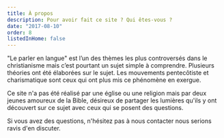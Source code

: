 ```yaml
---
title: À propos
description: Pour avoir fait ce site ? Qui êtes-vous ?
date: "2017-08-10"
order: 8
listedInHome: false
---
```


"Le parler en langue" est l’un des thèmes les plus controversés dans le christianisme mais c’est pourtant un sujet simple à comprendre. Plusieurs théories ont été élaborées sur le sujet. Les mouvements pentecôtiste et charismatique sont ceux qui ont plus mis ce phénomène en exergue.

Ce site n'a pas été réalisé par une église ou une religion mais par deux jeunes amoureux de la Bible, désireux de partager les lumières qu'ils y ont découvert sur ce sujet avec ceux qui se posent des questions.

Si vous avez des questions, n'hésitez pas à nous contacter nous serions ravis d'en discuter.